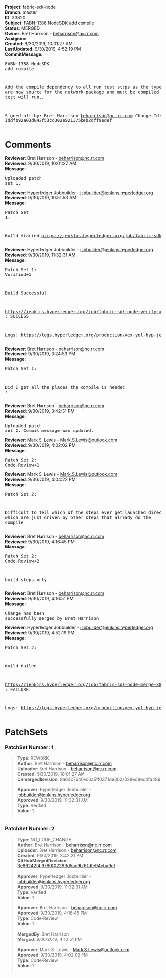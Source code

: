 <strong>Project</strong>: fabric-sdk-node<br><strong>Branch</strong>: master<br><strong>ID</strong>: 33820<br><strong>Subject</strong>: FABN-1388 NodeSDK add compile<br><strong>Status</strong>: MERGED<br><strong>Owner</strong>: Bret Harrison - beharrison@nc.rr.com<br><strong>Assignee</strong>:<br><strong>Created</strong>: 9/30/2019, 10:01:27 AM<br><strong>LastUpdated</strong>: 9/30/2019, 4:52:19 PM<br><strong>CommitMessage</strong>:<br><pre>FABN-1388 NodeSDK add compile

Add the compile dependency to all run test
steps as the type scripts are now source for
the network package and must be compiled before
the test will run..

Signed-off-by: Bret Harrison <beharrison@nc.rr.com>
Change-Id: Iddfb92a03d042f53cc302e921375beb2dff9edef
</pre><h1>Comments</h1><strong>Reviewer</strong>: Bret Harrison - beharrison@nc.rr.com<br><strong>Reviewed</strong>: 9/30/2019, 10:01:27 AM<br><strong>Message</strong>: <pre>Uploaded patch set 1.</pre><strong>Reviewer</strong>: Hyperledger Jobbuilder - jobbuilder@jenkins.hyperledger.org<br><strong>Reviewed</strong>: 9/30/2019, 10:51:53 AM<br><strong>Message</strong>: <pre>Patch Set 1:

Build Started https://jenkins.hyperledger.org/job/fabric-sdk-node-verify-x86_64/3002/</pre><strong>Reviewer</strong>: Hyperledger Jobbuilder - jobbuilder@jenkins.hyperledger.org<br><strong>Reviewed</strong>: 9/30/2019, 11:32:31 AM<br><strong>Message</strong>: <pre>Patch Set 1: Verified+1

Build Successful 

https://jenkins.hyperledger.org/job/fabric-sdk-node-verify-x86_64/3002/ : SUCCESS

Logs: https://logs.hyperledger.org/production/vex-yul-hyp-jenkins-3/fabric-sdk-node-verify-x86_64/3002</pre><strong>Reviewer</strong>: Bret Harrison - beharrison@nc.rr.com<br><strong>Reviewed</strong>: 9/30/2019, 3:24:53 PM<br><strong>Message</strong>: <pre>Patch Set 1:

Did I get all the places the compile is needed ?</pre><strong>Reviewer</strong>: Bret Harrison - beharrison@nc.rr.com<br><strong>Reviewed</strong>: 9/30/2019, 3:42:31 PM<br><strong>Message</strong>: <pre>Uploaded patch set 2: Commit message was updated.</pre><strong>Reviewer</strong>: Mark S. Lewis - Mark.S.Lewis@outlook.com<br><strong>Reviewed</strong>: 9/30/2019, 4:02:02 PM<br><strong>Message</strong>: <pre>Patch Set 2: Code-Review+1</pre><strong>Reviewer</strong>: Mark S. Lewis - Mark.S.Lewis@outlook.com<br><strong>Reviewed</strong>: 9/30/2019, 4:04:22 PM<br><strong>Message</strong>: <pre>Patch Set 2:

Difficult to tell which of the steps ever get launched directly and which are just driven by other steps that already do the compile</pre><strong>Reviewer</strong>: Bret Harrison - beharrison@nc.rr.com<br><strong>Reviewed</strong>: 9/30/2019, 4:16:45 PM<br><strong>Message</strong>: <pre>Patch Set 2: Code-Review+2

build steps only</pre><strong>Reviewer</strong>: Bret Harrison - beharrison@nc.rr.com<br><strong>Reviewed</strong>: 9/30/2019, 4:16:51 PM<br><strong>Message</strong>: <pre>Change has been successfully merged by Bret Harrison</pre><strong>Reviewer</strong>: Hyperledger Jobbuilder - jobbuilder@jenkins.hyperledger.org<br><strong>Reviewed</strong>: 9/30/2019, 4:52:19 PM<br><strong>Message</strong>: <pre>Patch Set 2:

Build Failed 

https://jenkins.hyperledger.org/job/fabric-sdk-node-merge-x86_64/512/ : FAILURE

Logs: https://logs.hyperledger.org/production/vex-yul-hyp-jenkins-3/fabric-sdk-node-merge-x86_64/512</pre><h1>PatchSets</h1><h3>PatchSet Number: 1</h3><blockquote><strong>Type</strong>: REWORK<br><strong>Author</strong>: Bret Harrison - beharrison@nc.rr.com<br><strong>Uploader</strong>: Bret Harrison - beharrison@nc.rr.com<br><strong>Created</strong>: 9/30/2019, 10:01:27 AM<br><strong>UnmergedRevision</strong>: 9a64c7646ec0a5ff0371de302a328ed8ec4fa489<br><br><strong>Approver</strong>: Hyperledger Jobbuilder - jobbuilder@jenkins.hyperledger.org<br><strong>Approved</strong>: 9/30/2019, 11:32:31 AM<br><strong>Type</strong>: Verified<br><strong>Value</strong>: 1<br><br></blockquote><h3>PatchSet Number: 2</h3><blockquote><strong>Type</strong>: NO_CODE_CHANGE<br><strong>Author</strong>: Bret Harrison - beharrison@nc.rr.com<br><strong>Uploader</strong>: Bret Harrison - beharrison@nc.rr.com<br><strong>Created</strong>: 9/30/2019, 3:42:31 PM<br><strong>GitHubMergedRevision</strong>: [3e86242f4f9780f02293d5ac9bf61dfe94eba9ef](https://github.com/hyperledger/fabric-sdk-node/commit/3e86242f4f9780f02293d5ac9bf61dfe94eba9ef)<br><br><strong>Approver</strong>: Hyperledger Jobbuilder - jobbuilder@jenkins.hyperledger.org<br><strong>Approved</strong>: 9/30/2019, 11:32:31 AM<br><strong>Type</strong>: Verified<br><strong>Value</strong>: 1<br><br><strong>Approver</strong>: Bret Harrison - beharrison@nc.rr.com<br><strong>Approved</strong>: 9/30/2019, 4:16:45 PM<br><strong>Type</strong>: Code-Review<br><strong>Value</strong>: 1<br><br><strong>MergedBy</strong>: Bret Harrison<br><strong>Merged</strong>: 9/30/2019, 4:16:51 PM<br><br><strong>Approver</strong>: Mark S. Lewis - Mark.S.Lewis@outlook.com<br><strong>Approved</strong>: 9/30/2019, 4:02:02 PM<br><strong>Type</strong>: Code-Review<br><strong>Value</strong>: 1<br><br></blockquote>